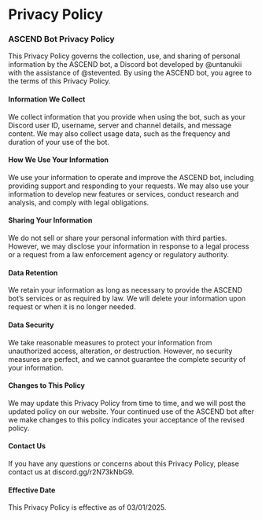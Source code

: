 # Privacy Policy

### ASCEND Bot Privacy Policy

This Privacy Policy governs the collection, use, and sharing of personal information by the ASCEND bot, a Discord bot developed by @untanukii with the assistance of @stevented. By using the ASCEND bot, you agree to the terms of this Privacy Policy.

#### Information We Collect

We collect information that you provide when using the bot, such as your Discord user ID, username, server and channel details, and message content. We may also collect usage data, such as the frequency and duration of your use of the bot.

#### How We Use Your Information

We use your information to operate and improve the ASCEND bot, including providing support and responding to your requests. We may also use your information to develop new features or services, conduct research and analysis, and comply with legal obligations.

#### Sharing Your Information

We do not sell or share your personal information with third parties. However, we may disclose your information in response to a legal process or a request from a law enforcement agency or regulatory authority.

#### Data Retention

We retain your information as long as necessary to provide the ASCEND bot’s services or as required by law. We will delete your information upon request or when it is no longer needed.

#### Data Security

We take reasonable measures to protect your information from unauthorized access, alteration, or destruction. However, no security measures are perfect, and we cannot guarantee the complete security of your information.

#### Changes to This Policy

We may update this Privacy Policy from time to time, and we will post the updated policy on our website. Your continued use of the ASCEND bot after we make changes to this policy indicates your acceptance of the revised policy.

#### Contact Us

If you have any questions or concerns about this Privacy Policy, please contact us at discord.gg/r2N73kNbG9.

#### Effective Date

This Privacy Policy is effective as of 03/01/2025.
